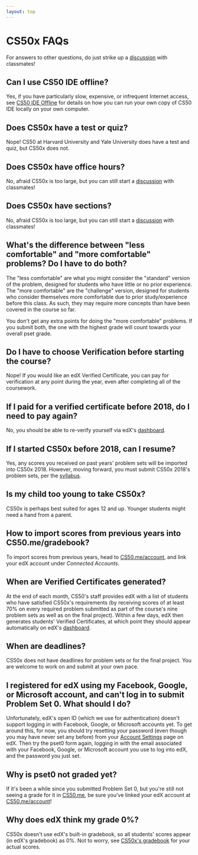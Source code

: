 ```yaml
---
layout: top 
---
```


# CS50x FAQs

For answers to other questions, do just strike up a [discussion](https://courses.edx.org/courses/course-v1:HarvardX+CS50+X/a7ec0c0a7b6e460f877da0734811c4cd/) with classmates!

## Can I use CS50 IDE offline?

Yes, if you have particularly slow, expensive, or infrequent Internet access, see [CS50 IDE Offline](/ide50/offline) for details on how you can run your own copy of CS50 IDE locally on your own computer.

## Does CS50x have a test or quiz?

Nope! CS50 at Harvard University and Yale University does have a test and quiz, but CS50x does not.

## Does CS50x have office hours?

No, afraid CS50x is too large, but you can still start a [discussion](https://courses.edx.org/courses/course-v1:HarvardX+CS50+X/a7ec0c0a7b6e460f877da0734811c4cd/) with classmates!


## Does CS50x have sections?

No, afraid CS50x is too large, but you can still start a [discussion](https://courses.edx.org/courses/course-v1:HarvardX+CS50+X/a7ec0c0a7b6e460f877da0734811c4cd/) with classmates!

## What's the difference between "less comfortable" and "more comfortable" problems? Do I have to do both?

The "less comfortable" are what you might consider the "standard" version of the problem, designed for students who have little or no prior experience. The "more comfortable" are the "challenge" version, designed for students who consider themselves more comfortable due to prior study/experience before this class.  As such, they may require more concepts than have been covered in the course so far.  

You don't get any extra points for doing the "more comfortable" problems. If you submit both, the one with the highest grade will count towards your overall pset grade.

## Do I have to choose Verification before starting the course?

Nope!  If you would like an edX Verified Certificate, you can pay for verification at any point during the year, even after completing all of the coursework.

## If I paid for a verified certificate before 2018, do I need to pay again?

No, you should be able to re-verify yourself via edX's [dashboard](https://courses.edx.org/dashboard).

## If I started CS50x before 2018, can I resume?

Yes, any scores you received on past years' problem sets will be imported into CS50x 2018. However, moving forward, you must submit CS50x 2018's problem sets, per the [syllabus](https://courses.edx.org/courses/course-v1:HarvardX+CS50+X/dfface6ffc1c43e6882a245c945f7feb/).

## Is my child too young to take CS50x?

CS50x is perhaps best suited for ages 12 and up. Younger students might need a hand from a parent.

## How to import scores from previous years into CS50.me/gradebook?

To import scores from previous years, head to [CS50.me/account](https://cs50.me/account), and link your edX account under *Connected Accounts*.

## When are Verified Certificates generated?

At the end of each month, CS50's staff provides edX with a list of students who have satisfied CS50x's requirements (by receiving scores of at least 70% on every required problem submitted as part of the course's nine problem sets as well as on the final project). Within a few days, edX then generates students' Verified Certificates, at which point they should appear automatically on edX's [dashboard](https://courses.edx.org/dashboard).

## When are deadlines?

CS50x does not have deadlines for problem sets or for the final project. You are welcome to work on and submit at your own pace.

## I registered for edX using my Facebook, Google, or Microsoft account, and can't log in to submit Problem Set 0.  What should I do?

Unfortunately, edX's open ID (which we use for authentication) doesn't support logging in with Facebook, Google, or Microsoft accounts yet. To get around this, for now, you should try resetting your password (even though you may have never set any before) from your [Account Settings](https://courses.edx.org/account/settings) page on edX.  Then try the pset0 form again, logging in with the email associated with your Facebook, Google, or Microsoft account you use to log into edX, and the password you just set.

## Why is pset0 not graded yet?

If it's been a while since you submitted Problem Set 0, but you're still not seeing a grade for it in [CS50.me](https://cs50.me/), be sure you've linked your edX account at [CS50.me/account](https://cs50.me/account)!

## Why does edX think my grade 0%?

CS50x doesn't use edX's built-in gradebook, so all students' scores appear (in edX's gradebook) as 0%. Not to worry, see [CS50x's gradebook](https://courses.edx.org/courses/course-v1:HarvardX+CS50+X/05722c69041f4754ae097af65aae2083/) for your actual scores.
